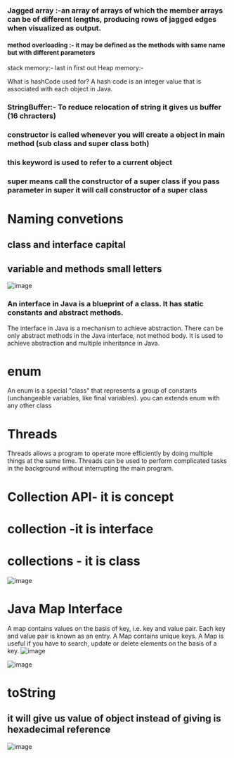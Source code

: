 ### Jagged array :-an array of arrays of which the member arrays can be of different lengths, producing rows of jagged edges when visualized as output.
#### method overloading :- it may be defined as the methods with same name but with different parameters

stack memory:- last in first out
Heap memory:- 

What is hashCode used for?
A hash code is an integer value that is associated with each object in Java.

### StringBuffer:- To reduce relocation of string it gives us buffer (16 chracters)

### constructor is called whenever you will create a object in main method (sub class and super class both)
### this keyword is used to refer to a current object
### super means call the constructor of a super class if you pass parameter in super it will call constructor of a super class

# Naming convetions
## class and interface capital
## variable and methods small letters

![image](https://github.com/suraj480/JAVA_25_nov_practice/assets/72219318/6aca905f-3d9b-4385-80d1-da905400e8f1)

### An interface in Java is a blueprint of a class. It has static constants and abstract methods.
The interface in Java is a mechanism to achieve abstraction. There can be only abstract methods in the Java interface, not method body. It is used to achieve abstraction and multiple inheritance in Java.

# enum
An enum is a special "class" that represents a group of constants (unchangeable variables, like final variables).
you can extends enum with any other class

# Threads 
Threads allows a program to operate more efficiently by doing multiple things at the same time.
Threads can be used to perform complicated tasks in the background without interrupting the main program.

# Collection API- it is concept
# collection -it is interface
# collections - it is class
![image](https://github.com/suraj480/JAVA_25_nov_practice/assets/72219318/4623e90b-4c0f-466f-a972-a5c74171de19)

# Java Map Interface
A map contains values on the basis of key, i.e. key and value pair. Each key and value pair is known as an entry. A Map contains unique keys.
A Map is useful if you have to search, update or delete elements on the basis of a key.
![image](https://github.com/suraj480/JAVA_25_nov_practice/assets/72219318/3c4709b3-5731-4c59-940e-cd65301d807c)

![image](https://github.com/suraj480/JAVA_25_nov_practice/assets/72219318/217e132d-a5aa-4e07-a81d-93a396ad3a03)



# toString
## it will give us value of object instead of giving is hexadecimal reference
![image](https://github.com/suraj480/JAVA_25_nov_practice/assets/72219318/a513976e-cd34-4309-86b6-0bd48e87f9c6)



